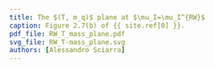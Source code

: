 ```yaml
---
title: The $(T, m_q)$ plane at $\mu_I=\mu_I^{RW}$
caption: Figure 2.7(b) of {{ site.ref[0] }}.
pdf_file: RW_T_mass_plane.pdf
svg_file: RW_T-mass_plane.svg
authors: [Alessandro Sciarra]
---
```

